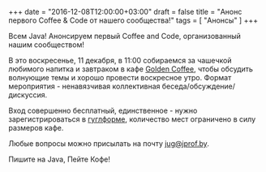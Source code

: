 +++
date = "2016-12-08T12:00:00+03:00"
draft = false
title = "Анонс первого Coffee & Code от нашего сообщества!"
tags = [
	"Анонсы"
]
+++

Всем Java! Анонсируем первый Coffee and Code, организованный нашим сообществом!

В это воскресенье, 11 декабря, в 11:00 собираемся за чашечкой любимого напитка и завтраком в кафе [Golden Coffee](https://goo.gl/maps/hESeFxfdAcF2), чтобы обсудить волнующие темы и хорошо провести воскресное утро. Формат мероприятия - ненавязчивая коллективная беседа/обсуждение/дискуссия.

Вход совершенно бесплатный, единственное - нужно зарегистрироваться в [гуглформе](https://goo.gl/forms/07CiWPZOmb5wYDkE2), количество мест ограничено в силу размеров кафе.

Любые вопросы можно присылать на почту [jug@jprof.by](mailto:jug@jprof.by).

Пишите на Java, Пейте Кофе!

<!--more-->
